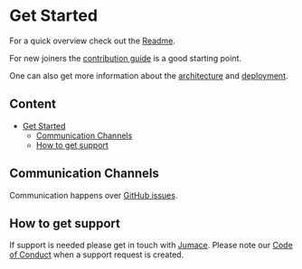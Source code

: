 # Get Started

For a quick overview check out the [Readme](/README.md).

For new joiners the [contribution guide](./CONTRIBUTE.md) is a good starting point.

One can also get more information about the [architecture](./ARCHITECTURE.md) and [deployment](./DEPLOYMENT.md).

## Content <!-- omit in toc -->

- [Get Started](#get-started)
  - [Communication Channels](#communication-channels)
  - [How to get support](#how-to-get-support)

## Communication Channels

Communication happens over [GitHub issues](https://github.com/deven-org/documentation-skeleton/issues).

## How to get support

If support is needed please get in touch with [Jumace](https://github.com/Jumace).
Please note our [Code of Conduct](./CODE_OF_CONDUCT.md) when a support request is created.